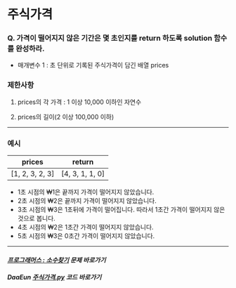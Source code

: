 # 주식가격


### Q. 가격이 떨어지지 않은 기간은 몇 초인지를 return 하도록 solution 함수를 완성하라.

- 매개변수 1 : 초 단위로 기록된 주식가격이 담긴 배열 prices

### 제한사항
1. prices의 각 가격 : 1 이상 10,000 이하인 자연수

2. prices의 길이(2 이상 100,000 이하)

***

### 예시

|prices|return|
|---|---|
|[1, 2, 3, 2, 3]|[4, 3, 1, 1, 0]|

- 1초 시점의 ₩1은 끝까지 가격이 떨어지지 않았습니다.
- 2초 시점의 ₩2은 끝까지 가격이 떨어지지 않았습니다.
- 3초 시점의 ₩3은 1초뒤에 가격이 떨어집니다. 따라서 1초간 가격이 떨어지지 않은 것으로 봅니다.
- 4초 시점의 ₩2은 1초간 가격이 떨어지지 않았습니다.
- 5초 시점의 ₩3은 0초간 가격이 떨어지지 않았습니다.

***

#### _[프로그래머스 : 소수찾기](https://programmers.co.kr/learn/courses/30/lessons/42584?) 문제 바로가기_

#### _DaaEun [주식가격.py]() 코드 바로가기_